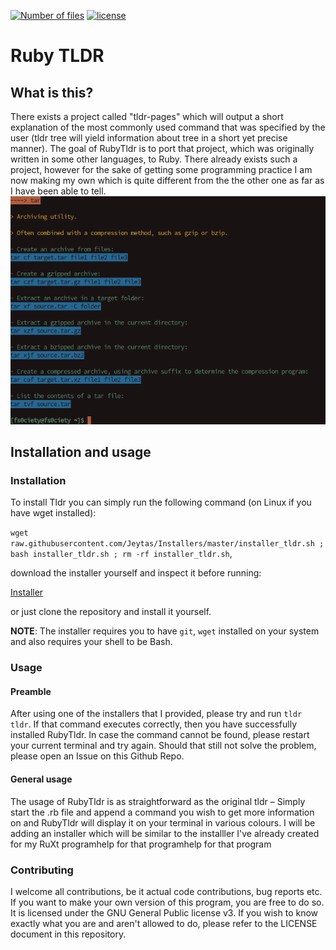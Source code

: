[![Number of files][tokei-image]][tokei-url]
[![license][license-image]][license-url]

[tokei-url]: https://github.com/tldr-pages/tldr/tree/master/pages
[tokei-image]: https://tokei.rs/b1/github/tldr-pages/tldr?category=files
[license-url]: https://github.com/tldr-pages/tldr/blob/master/LICENSE.md
[license-image]: https://img.shields.io/github/license/tldr-pages/tldr.svg

# Ruby TLDR
## What is this?
There exists a project called "tldr-pages" which will output a short explanation of the most commonly used command that was specified by the user (tldr tree will yield information about tree in a short yet precise manner). The goal of RubyTldr is to port that project, which was originally written in some other languages, to Ruby. There already exists such a project, however for the sake of getting some programming practice I am now making my own which is quite different from the the other one as far as I have been able to tell.
![screenshot](screenshot.png)

## Installation and usage
### Installation
To install Tldr you can simply run the following command (on Linux if you have wget installed):

`wget raw.githubusercontent.com/Jeytas/Installers/master/installer_tldr.sh ; bash installer_tldr.sh ; rm -rf installer_tldr.sh`,

download the installer yourself and inspect it before running: 

[Installer](https://raw.githubusercontent.com/Jeytas/Installers/master/installer_tldr.sh) 

or just clone the repository and install it yourself.

__NOTE__: The installer requires you to have `git`, `wget` installed on your system and also requires your shell to be Bash.

### Usage
#### Preamble
After using one of the installers that I provided, please try and run `tldr tldr`. If that command executes correctly, then you have successfully installed RubyTldr. In case the command cannot be found, please restart your current terminal and try again. Should that still not solve the problem, please open an Issue on this Github Repo. 

#### General usage
The usage of RubyTldr is as straightforward as the original tldr – Simply start the .rb file and append a command you wish to get more information on and RubyTldr will display it on your terminal in various colours. I will be adding an installer which will be similar to the installler I've already created for my RuXt programhelp for that programhelp for that program

### Contributing
I welcome all contributions, be it actual code contributions, bug reports etc. If you want to make your own version of this program, you are free to do so. It is licensed under the GNU General Public license v3. If you wish to know exactly what you are and aren't allowed to do, please refer to the LICENSE document in this repository.
